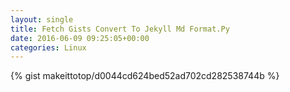 ```yaml
---
layout: single                                                                                                              
title: Fetch Gists Convert To Jekyll Md Format.Py                                                                                                                       
date: 2016-06-09 09:25:05+00:00                                                                                                                        
categories: Linux                                                                                                                
---                                                                                                                              
```


{% gist makeittotop/d0044cd624bed52ad702cd282538744b %}                                                                                                           


